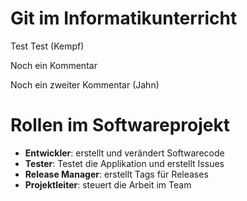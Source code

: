 # Git im Informatikunterricht

Test
Test (Kempf)

Noch ein Kommentar

Noch ein zweiter Kommentar (Jahn)



# Rollen im Softwareprojekt
- **Entwickler**: erstellt und verändert Softwarecode
- **Tester**: Testet die Applikation und erstellt Issues
- **Release Manager**: erstellt Tags für Releases
- **Projektleiter**: steuert die Arbeit im Team



